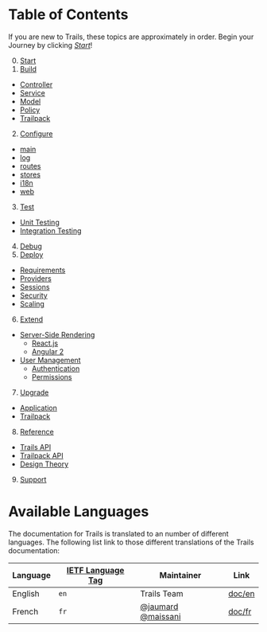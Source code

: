 # Table of Contents

If you are new to Trails, these topics are approximately in order. Begin your Journey by clicking [*Start*](/en/start.md)!

0. [Start](en/start.md)
1. [Build](/en/api/README.md)
  - [Controller](/en/api/controller.md)
  - [Service](/en/api/service.md)
  - [Model](/en/api/model.md)
  - [Policy](/en/api/policy.md)
  - [Trailpack](/en/api/trailpack.md)
2. [Configure](en/config/README.md)
  - [main](en/config/main.md)
  - [log](en/config/log.md)
  - [routes](en/config/routes.md)
  - [stores](en/config/stores.md)
  - [i18n](en/config/i18n.md)
  - [web](en/config/web.md)
3. [Test](/en/test/README.md)
 - [Unit Testing](/en/test/unit.md)
  - [Integration Testing](/en/test/integration.md)
4. [Debug](/en/debug/README.md)
5. [Deploy](/en/deploy/README.md)
  - [Requirements](/en/deploy/requirements.md)
  - [Providers](/en/deploy/providers.md)
  - [Sessions](/en/deploy/sessions.md)
  - [Security](/en/deploy/security.md)
  - [Scaling](/en/deploy/scaling.md)
6. [Extend](/en/extend/README.md)
  - [Server-Side Rendering](/en/extend/views/README.md)
    - [React.js](/en/extend/views/react.md)
    - [Angular 2](/en/extend/views/ng2.md)
  - [User Management](/en/extend/users/README.md)
    - [Authentication](/en/extend/users/auth.md)
    - [Permissions](/en/extend/users/permissions.md)
7. [Upgrade](/en/upgrade/README.md)
  - [Application](/en/upgrade/app.md)
  - [Trailpack](/en/upgrade/trailpack.md)
8. [Reference](/en/ref/README.md)
  - [Trails API](/en/ref/trails.md)
  - [Trailpack API](/en/ref/trailpack.md)
  - [Design Theory](/en/ref/theory.md)
9. [Support](http://trailsjs.io/support)

# Available Languages
The documentation for Trails is translated to an number of different languages.
The following list link to those different translations of the Trails documentation:

| Language                     | [IETF Language Tag](https://en.wikipedia.org/wiki/IETF_language_tag)  | Maintainer        | Link |
| ---------------------------- | ------- | ------------------ | ---------------------------------- |
| English                    | `en`    | Trails Team | [doc/en](en/) |
| French                     | `fr`    | [@jaumard](https://github.com/jaumard) [@maissani](https://github.com/maissani) | [doc/fr](fr/) |
